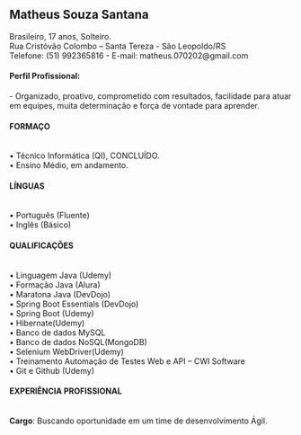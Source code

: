 <h2><b>Matheus Souza Santana </b></h2>
Brasileiro, 17 anos, Solteiro.<br>
Rua Cristóvão Colombo – Santa Tereza - São Leopoldo/RS <br>
Telefone: (51) 992365816 - E-mail: matheus.070202@gmail.com <br>
<h4><b>Perfil Profissional:</b></h4>
      -  Organizado, proativo, comprometido com resultados, facilidade para atuar em equipes, muita determinação e força de vontade para aprender.

<h4><b>FORMAÇO</b></h4><br>
    • Técnico Informática (QI), CONCLUÍDO.<br>
    • Ensino Médio, em andamento.<br>
<h4><b>LÍNGUAS</b></h4><br>
    • Português (Fluente)<br>
    • Inglês (Básico)<br>
<h4><b>QUALIFICAÇÕES</b></h4><br>
    • Linguagem Java (Udemy)<br>
    • Formação Java (Alura)<br>
    • Maratona Java (DevDojo)<br>
    • Spring Boot Essentials (DevDojo)<br>
    • Spring Boot (Udemy)<br>
    • Hibernate(Udemy)<br>
    • Banco de dados MySQL <br>
    • Banco de dados NoSQL(MongoDB)<br>
    • Selenium WebDriver(Udemy)<br>
    • Treinamento Automação de Testes Web e API – CWI Software<br>
    • Git e Github (Udemy)<br>
<h4><b>EXPERIÊNCIA PROFISSIONAL</b></h4><br>
<b>Cargo</b>: Buscando oportunidade em um time de desenvolvimento Ágil.

